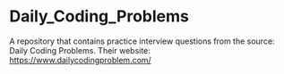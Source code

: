 # Daily_Coding_Problems
A repository that contains practice interview questions from the source: Daily Coding Problems. Their website: https://www.dailycodingproblem.com/
